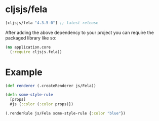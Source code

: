 # cljsjs/fela

[](dependency)
```clojure
[cljsjs/fela "4.3.5-0"] ;; latest release
```
[](/dependency)

After adding the above dependency to your project you can require the packaged library like so:

```clojure
(ns application.core
  (:require cljsjs.fela))
```

# Example

```clojure
(def renderer (.createRenderer js/Fela))

(defn some-style-rule
  [props]
  #js {:color (:color props)})

(.renderRule js/Fela some-style-rule {:color "blue"})
```
